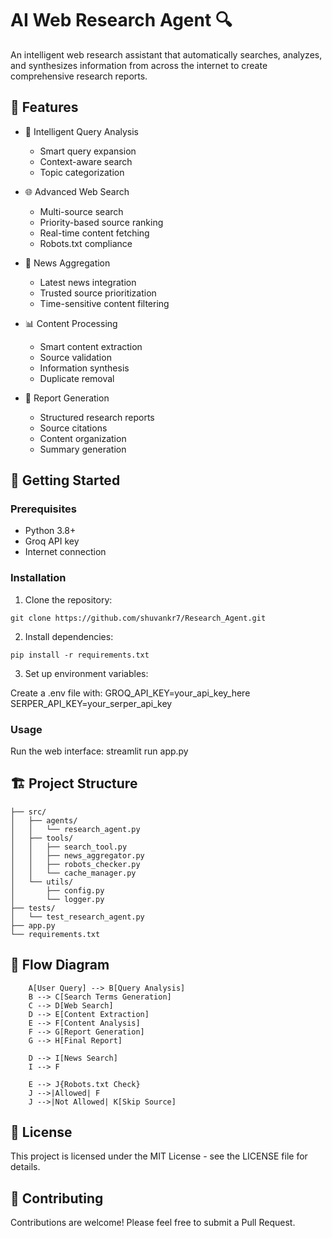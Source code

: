 # AI Web Research Agent 🔍

An intelligent web research assistant that automatically searches, analyzes, and synthesizes information from across the internet to create comprehensive research reports.

## 🌟 Features

- 🤖 Intelligent Query Analysis
  - Smart query expansion
  - Context-aware search
  - Topic categorization

- 🌐 Advanced Web Search
  - Multi-source search
  - Priority-based source ranking
  - Real-time content fetching
  - Robots.txt compliance

- 📰 News Aggregation
  - Latest news integration
  - Trusted source prioritization
  - Time-sensitive content filtering

- 📊 Content Processing
  - Smart content extraction
  - Source validation
  - Information synthesis
  - Duplicate removal

- 📝 Report Generation
  - Structured research reports
  - Source citations
  - Content organization
  - Summary generation

## 🚀 Getting Started

### Prerequisites
- Python 3.8+
- Groq API key
- Internet connection

### Installation

1. Clone the repository:
```
git clone https://github.com/shuvankr7/Research_Agent.git
```
2. Install dependencies:
```
pip install -r requirements.txt
```
3. Set up environment variables:

Create a .env file with:
GROQ_API_KEY=your_api_key_here
SERPER_API_KEY=your_serper_api_key

### Usage
Run the web interface:
streamlit run app.py

## 🏗️ Project Structure

```ai-web-research-agent/
├── src/
│   ├── agents/
│   │   └── research_agent.py
│   ├── tools/
│   │   ├── search_tool.py
│   │   ├── news_aggregator.py
│   │   ├── robots_checker.py
│   │   └── cache_manager.py
│   └── utils/
│       ├── config.py
│       └── logger.py
├── tests/
│   └── test_research_agent.py
├── app.py
└── requirements.txt
```

## 🔄 Flow Diagram
```graph TD
    A[User Query] --> B[Query Analysis]
    B --> C[Search Terms Generation]
    C --> D[Web Search]
    D --> E[Content Extraction]
    E --> F[Content Analysis]
    F --> G[Report Generation]
    G --> H[Final Report]
    
    D --> I[News Search]
    I --> F
    
    E --> J{Robots.txt Check}
    J -->|Allowed| F
    J -->|Not Allowed| K[Skip Source]
```

## 📝 License
This project is licensed under the MIT License - see the LICENSE file for details.

## 🤝 Contributing
Contributions are welcome! Please feel free to submit a Pull Request.

